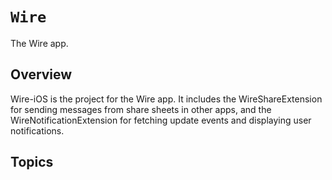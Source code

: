# ``Wire``

The Wire app.

## Overview

Wire-iOS is the project for the Wire app. It includes the WireShareExtension for sending messages from share sheets in other apps, and the WireNotificationExtension for fetching update events and displaying user notifications.

## Topics
